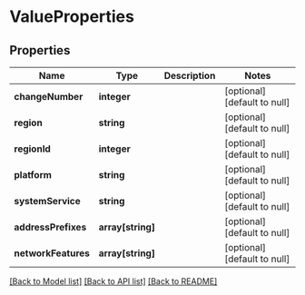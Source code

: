# ValueProperties

## Properties
Name | Type | Description | Notes
------------ | ------------- | ------------- | -------------
**changeNumber** | **integer** |  | [optional] [default to null]
**region** | **string** |  | [optional] [default to null]
**regionId** | **integer** |  | [optional] [default to null]
**platform** | **string** |  | [optional] [default to null]
**systemService** | **string** |  | [optional] [default to null]
**addressPrefixes** | **array[string]** |  | [optional] [default to null]
**networkFeatures** | **array[string]** |  | [optional] [default to null]

[[Back to Model list]](../README.md#documentation-for-models) [[Back to API list]](../README.md#documentation-for-api-endpoints) [[Back to README]](../README.md)


